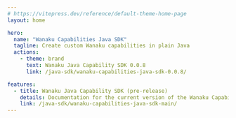 ```yaml
---
# https://vitepress.dev/reference/default-theme-home-page
layout: home

hero:
  name: "Wanaku Capabilities Java SDK"
  tagline: Create custom Wanaku capabilities in plain Java
  actions:
    - theme: brand
      text: Wanaku Java Capability SDK 0.0.8
      link: /java-sdk/wanaku-capabilities-java-sdk-0.0.8/

features:
  - title: Wanaku Java Capability SDK (pre-release)
    details: Documentation for the current version of the Wanaku Capabilities Java SDK
    link: /java-sdk/wanaku-capabilities-java-sdk-main/
---
```


